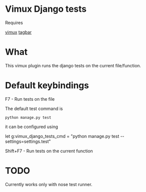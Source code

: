 # Vimux Django tests

Requires

[vimux](https://github.com/benmills/vimux)
[tagbar](https://github.com/majutsushi/tagbar)

# What

This vimux plugin runs the django tests on the current file/function.

# Default keybindings

F7 - Run tests on the file

The default test command is

    python manage.py test

it can be configured using

   let g:vimux_django_tests_cmd            = "python manage.py test --settings=settings.test"

Shift+F7 - Run tests on the current function

# TODO

Currently works only with nose test runner.
